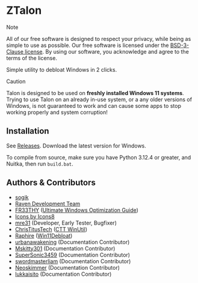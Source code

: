 
# ZTalon

> [!NOTE]
> All of our free software is designed to respect your privacy, while being as simple to use as possible. Our free software is licensed under the [BSD-3-Clause license](https://ravendevteam.org/files/BSD-3-Clause.txt). By using our software, you acknowledge and agree to the terms of the license.

Simple utility to debloat Windows in 2 clicks.

> [!CAUTION]
> Talon is designed to be used on **freshly installed Windows 11 systems**. Trying to use Talon on an already in-use system, or a any older versions of Windows, is not guaranteed to work and can cause some apps to stop working properly and system corruption!

## Installation
See [Releases](https://github.com/sogik/Ztalon/releases). Download the latest version for Windows.

To compile from source, make sure you have Python 3.12.4 or greater, and Nuitka, then run `build.bat`.

## Authors & Contributors

- [sogik](https://ravendevteam.org/)
- [Raven Development Team](https://ravendevteam.org/)
- [FR33THY](https://www.youtube.com/@FR33THY) ([Ultimate Windows Optimization Guide](https://github.com/FR33THYFR33THY/Ultimate-Windows-Optimization-Guide))
- [Icons by Icons8](https://icons8.com/)
- [mre31](https://github.com/mre31) (Developer, Early Tester, Bugfixer)
- [ChrisTitusTech](https://github.com/christitustech) ([CTT WinUtil](https://github.com/christitustech/winutil))
- [Raphire](https://github.com/Raphire) ([Win11Debloat](https://github.com/Raphire/Win11Debloat))
- [urbanawakening](https://github.com/urbanawakening) (Documentation Contributor)
- [Mskitty301](https://github.com/Mskitty301) (Documentation Contributor)
- [SuperSonic3459](https://github.com/SuperSonic3459) (Documentation Contributor)
- [swordmasterliam](https://github.com/swordmasterliam) (Documentation Contributor)
- [Neoskimmer](https://github.com/Neoskimmer) (Documentation Contributor)
- [lukkaisito](https://github.com/lukkaisito) (Documentation Contributor)
